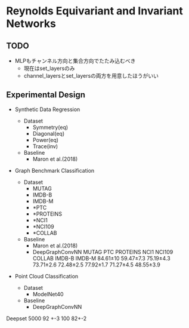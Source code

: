 # Reynolds Equivariant and Invariant Networks


## TODO
- MLPもチャンネル方向と集合方向でたたみ込むべき
  - 現在はset_layersのみ
  - channel_layersとset_layersの両方を用意したほうがいい




## Experimental Design


- Synthetic Data Regression
  - Dataset
    - Symmetry(eq)
    - Diagonal(eq)
    - Power(eq)
    - Trace(inv)
  - Baseline
    - Maron et al.(2018)

- Graph Benchmark Classification
  - Dataset
    - MUTAG
    - IMDB-B
    - IMDB-M
    - *PTC
    - *PROTEINS
    - *NCI1
    - *NCI109
    - *COLLAB
  - Baseline
    - Maron et al.(2018)
    - DeepGraphConvNN
 MUTAG PTC PROTEINS NCI1 NCI109 COLLAB IMDB-B IMDB-M
84.61±10 59.47±7.3 75.19±4.3 73.71±2.6 72.48±2.5 77.92±1.7 71.27±4.5 48.55±3.9

- Point Cloud Classification
  - Dataset
    - ModelNet40
  - Baseline
    - DeepGraphConvNN


Deepset 5000 92 +-3
        100  82+-2
